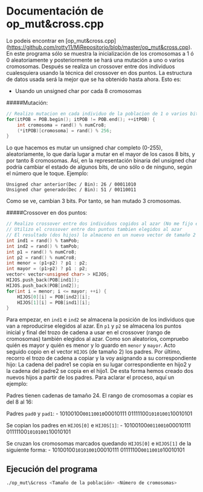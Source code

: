 Documentación de op_mut&cross.cpp
=================================

Lo podeis encontrar en [op_mut&cross.cpp] (https://github.com/rotty11/MiRepositorio/blob/master/op_mut&cross.cpp). En este programa sólo se muestra la inicialización de los cromosomas a 1 ó 0 aleatoriamente y posteriormente se hará una mutación a uno o varios cromosomas. Después se realiza un crossover entre dos individuos cualesquiera usando la técnica del crossover en dos puntos. La estructura de datos usada será la mejor que se ha obtenido hasta ahora. Esto es:

  - Usando un unsigned char por cada 8 cromosomas

#####Mutación:
```cpp
// Realizo mutacion en cada individuo de la poblacion de 1 o varios bits
for(itPOB = POB.begin(); itPOB != POB.end(); ++itPOB) {
	int cromosoma = rand() % numCro8;
	(*itPOB)[cromosoma] = rand() % 256;
}
```
Lo que hacemos es mutar un unsigned char completo (0-255), aleatoriamente, lo que daría lugar a mutar en el mayor de los casos 8 bits, y por tanto 8 cromosomas. Así, en la representación binaria del unsigned char podría cambiar el estado de algunos bits, de uno sólo o de ninguno, según el número que le toque. Ejemplo:

	Unsigned char anterior(Dec / Bin): 26 / 00011010
	Unsigned char generado(Dec / Bin): 51 / 00110011
	
Como se ve, cambian 3 bits. Por tanto, se han mutado 3 cromosomas.

#####Crossover en dos puntos:
```cpp
// Realizo crossover entre dos individuos cogidos al azar (No me fijo en fitness ni nada)
// Utilizo el crossover entre dos puntos tambien elegidos al azar
// El resultado (dos hijos) lo almaceno en un nuevo vector de tamaño 2
int ind1 = rand() % tamPob;
int ind2 = rand() % tamPob;
int p1 = rand() % numCro8;
int p2 = rand() % numCro8;
int menor = (p1<p2) ? p1 : p2;
int mayor = (p1>p2) ? p1 : p2;
vector< vector<unsigned char> > HIJOS;
HIJOS.push_back(POB[ind1]);
HIJOS.push_back(POB[ind2]);
for(int i = menor; i <= mayor; ++i) {
	HIJOS[0][i] = POB[ind2][i];
	HIJOS[1][i] = POB[ind1][i];
}
```
Para empezar, en `ind1` e `ind2` se almacena la posición de los individuos que van a reproducirse elegidos al azar. En `p1` y `p2` se almacena los puntos inicial y final del trozo de cadena a usar en el crossover (rango de cromosomas) también elegidos al azar. Como son aleatorios, compruebo quién es mayor y quién es menor y lo guardo en `menor` y `mayor`. Acto seguido copio en el vector `HIJOS` (de tamaño 2) los padres. Por último, recorro el trozo de cadena a copiar y la voy asignando a su correspondiente hijo: La cadena del padre1 se copia en su lugar correspondiente en hijo2 y la cadena del padre2 se copia en el hijo1.
De esta forma hemos creado dos nuevos hijos a partir de los padres. Para aclarar el proceso, aquí un ejemplo:

Padres tienen cadenas de tamaño 24. El rango de cromosomas a copiar es del 8 al 16:

Padres `pad0` y `pad1`:
	- 10100100`00110010`00010111        01111100`10101001`10010101

Se copian los padres en `HIJOS[0]` e `HIJOS[1]`:
	- 10100100`00110010`00010111        01111100`10101001`10010101
	
Se cruzan los cromosomas marcados quedando `HIJOS[0]` e `HIJOS[1]` de la siguiente forma:
	- 10100100`10101001`00010111        01111100`00110010`10010101

Ejecución del programa
----------------------

  ```bash
  ./op_mut\&cross <Tamaño de la población> <Número de cromosomas>
  ```
